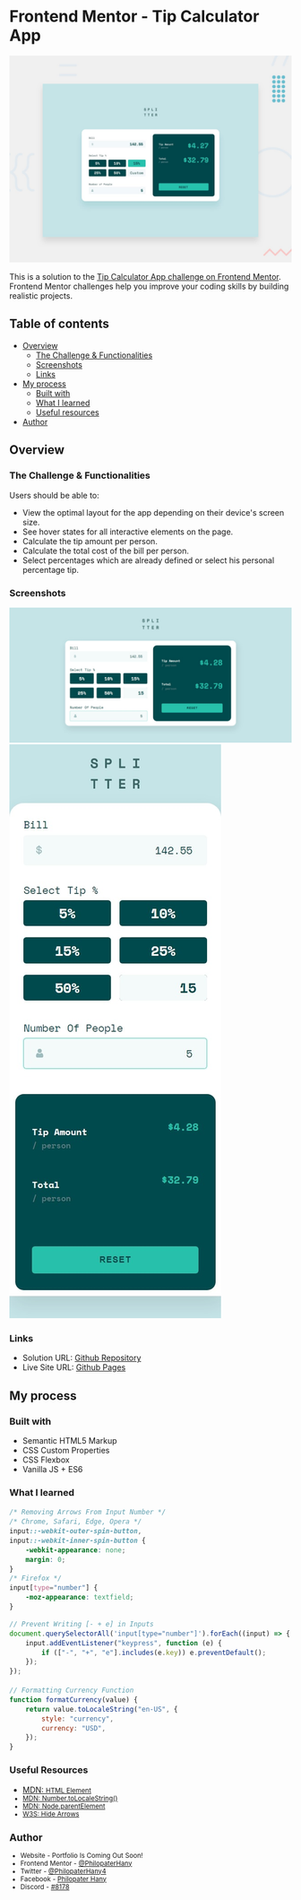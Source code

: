 # Frontend Mentor - Tip Calculator App

![Design Preview For The Tip Calculator App Coding Challenge](./design/desktop-preview.jpg)

This is a solution to the [Tip Calculator App challenge on Frontend Mentor](https://www.frontendmentor.io/challenges/tip-calculator-app-ugJNGbJUX). Frontend Mentor challenges help you improve your coding skills by building realistic projects.

## Table of contents

-   [Overview](#overview)
    -   [The Challenge & Functionalities](#the-challenge-&-functionalities)
    -   [Screenshots](#screenshots)
    -   [Links](#links)
-   [My process](#my-process)
    -   [Built with](#built-with)
    -   [What I learned](#what-i-learned)
    -   [Useful resources](#useful-resources)
-   [Author](#author)

## Overview

### The Challenge & Functionalities

Users should be able to:

-   View the optimal layout for the app depending on their device's screen size.
-   See hover states for all interactive elements on the page.
-   Calculate the tip amount per person.
-   Calculate the total cost of the bill per person.
-   Select percentages which are already defined or select his personal percentage tip.

### Screenshots

![Desktop Screenshot](./screenshots/desktop.jpg)
![Mobile Screenshot](./screenshots/mobile.jpg)

### Links

-   Solution URL: [Github Repository](https://github.com/PhilopaterHany/Tip-Calculator/)
-   Live Site URL: [Github Pages](https://philopaterhany.github.io/Tip-Calculator/)

## My process

### Built with

-   Semantic HTML5 Markup
-   CSS Custom Properties
-   CSS Flexbox
-   Vanilla JS + ES6

### What I learned

```css
/* Removing Arrows From Input Number */
/* Chrome, Safari, Edge, Opera */
input::-webkit-outer-spin-button,
input::-webkit-inner-spin-button {
    -webkit-appearance: none;
    margin: 0;
}
/* Firefox */
input[type="number"] {
    -moz-appearance: textfield;
}
```

```js
// Prevent Writing [- + e] in Inputs
document.querySelectorAll('input[type="number"]').forEach((input) => {
    input.addEventListener("keypress", function (e) {
        if (["-", "+", "e"].includes(e.key)) e.preventDefault();
    });
});

// Formatting Currency Function
function formatCurrency(value) {
    return value.toLocaleString("en-US", {
        style: "currency",
        currency: "USD",
    });
}
```

### Useful Resources

-   [MDN: <small> HTML Element](https://developer.mozilla.org/en-US/docs/Web/HTML/Element/small)
-   [MDN: Number.toLocaleString()](https://developer.mozilla.org/en-US/docs/Web/JavaScript/Reference/Global_Objects/Number/toLocaleString)
-   [MDN: Node.parentElement](https://developer.mozilla.org/en-US/docs/Web/API/Node/parentElement)
-   [W3S: Hide Arrows](https://www.w3schools.com/howto/howto_css_hide_arrow_number.asp)

## Author

-   Website - Portfolio Is Coming Out Soon!
-   Frontend Mentor - [@PhilopaterHany](https://www.frontendmentor.io/profile/PhilopaterHany/)
-   Twitter - [@PhilopaterHany4](https://www.twitter.com/PhilopaterHany4/)
-   Facebook - [Philopater Hany](https://www.facebook.com/philopater.hany.3)
-   Discord - [#8178](https://discord.com/#8178/)
